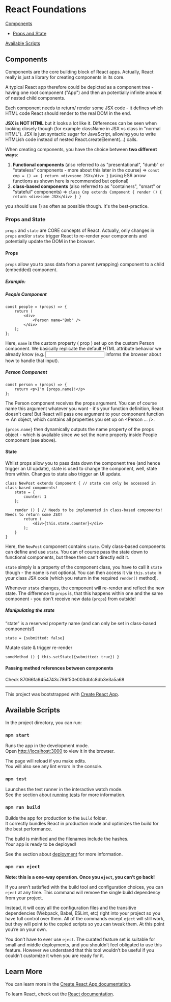 # React Foundations

[Components](#components)
- [Props and State](#props-and-state)   

[Available Scripts](#available-scripts)

## Components

Components are the core building block of React apps. Actually, React really is just a library for creating components in its core.

A typical React app therefore could be depicted as a component tree - having one root component ("App") and then an potentially infinite amount of nested child components.

Each component needs to return/ render some JSX code - it defines which HTML code React should render to the real DOM in the end.

**JSX is NOT HTML** but it looks a lot like it. Differences can be seen when looking closely though (for example className in JSX vs class in "normal HTML"). JSX is just syntactic sugar for JavaScript, allowing you to write HTMLish code instead of nested React.createElement(...) calls.

When creating components, you have the choice between **two different ways**:

1. **Functional components** (also referred to as "presentational", "dumb" or "stateless" components - more about this later in the course) => `const cmp = () => { return <div>some JSX</div> }` (using ES6 arrow functions as shown here is recommended but optional)
2. **class-based components** (also referred to as "containers", "smart" or "stateful" components) => `class Cmp extends Component { render () { return <div>some JSX</div> } }`

you should use 1) as often as possible though. It's the best-practice.
   
### Props and State

`props` and `state` are CORE concepts of React. Actually, only changes in `props` and/or `state` trigger React to re-render your components and potentially update the DOM in the browser.

#### Props

`props` allow you to pass data from a parent (wrapping) component to a child (embedded) component.

##### Example:

##### People Component
```
const people = (props) => {
    return (
        <div>
            <Person name="Bob" />
        </div>
    );
};
```
Here, `name` is the custom property ( prop ) set up on the custom Person component. We basically replicate the default HTML attribute behavior we already know (e.g. <input type="text"> informs the browser about how to handle that input).

##### Person Component

```
const person = (props) => {
    return <p>I'm {props.name}!</p>
};
```

The Person component receives the props argument. You can of course name this argument whatever you want - it's your function definition, React doesn't care! But React will pass one argument to your component function => An object, which contains all properties you set up on <Person ... />.

`{props.name}` then dynamically outputs the name property of the props object - which is available since we set the name property inside People component (see above).

#### State
Whilst props allow you to pass data down the component tree (and hence trigger an UI update), state is used to change the component, well, state from within. Changes to state also trigger an UI update.

````
class NewPost extends Component { // state can only be accessed in class-based components!
    state = {
        counter: 1
    };  
 
    render () { // Needs to be implemented in class-based components! Needs to return some JSX!
        return (
            <div>{this.state.counter}</div>
        );
    }
}
````

Here, the `NewPost` component contains `state`. Only class-based components can define and use `state`. You can of course pass the state down to functional components, but these then can't directly edit it.

`state` simply is a property of the component class, you have to call it `state` though - the name is not optional. You can then access it via `this.state` in your class JSX code (which you return in the required `render()` method).

Whenever `state` changes, the component will re-render and reflect the new state. The difference to `props` is, that this happens within one and the same component - you don't receive new data (`props`) from outside!

##### Manipulating the state

“state” is a reserved property name (and can only be set in class-based components!)

`state = {submitted: false}`

Mutate state & trigger re-render

`someMethod () { this.setState({submitted: true}) }`

#### Passing method references between components

Check 87066fa9454743c786f50e003dbfc8db3e3a5a68
___

This project was bootstrapped with [Create React App](https://github.com/facebook/create-react-app).

## Available Scripts

In the project directory, you can run:

### `npm start`

Runs the app in the development mode.<br>
Open [http://localhost:3000](http://localhost:3000) to view it in the browser.

The page will reload if you make edits.<br>
You will also see any lint errors in the console.

### `npm test`

Launches the test runner in the interactive watch mode.<br>
See the section about [running tests](https://facebook.github.io/create-react-app/docs/running-tests) for more information.

### `npm run build`

Builds the app for production to the `build` folder.<br>
It correctly bundles React in production mode and optimizes the build for the best performance.

The build is minified and the filenames include the hashes.<br>
Your app is ready to be deployed!

See the section about [deployment](https://facebook.github.io/create-react-app/docs/deployment) for more information.

### `npm run eject`

**Note: this is a one-way operation. Once you `eject`, you can’t go back!**

If you aren’t satisfied with the build tool and configuration choices, you can `eject` at any time. This command will remove the single build dependency from your project.

Instead, it will copy all the configuration files and the transitive dependencies (Webpack, Babel, ESLint, etc) right into your project so you have full control over them. All of the commands except `eject` will still work, but they will point to the copied scripts so you can tweak them. At this point you’re on your own.

You don’t have to ever use `eject`. The curated feature set is suitable for small and middle deployments, and you shouldn’t feel obligated to use this feature. However we understand that this tool wouldn’t be useful if you couldn’t customize it when you are ready for it.

## Learn More

You can learn more in the [Create React App documentation](https://facebook.github.io/create-react-app/docs/getting-started).

To learn React, check out the [React documentation](https://reactjs.org/).
